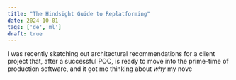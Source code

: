```yaml
---
title: "The Hindsight Guide to Replatforming"
date: 2024-10-01
tags: ['de','ml']
draft: true
---
```

I was recently sketching out architectural recommendations for a client project that, after a successful POC, is ready to move into the prime-time of production software, and it got me thinking about _why_ my nove 
<!--stackedit_data:
eyJoaXN0b3J5IjpbMjY4MTE5NDU2XX0=
-->